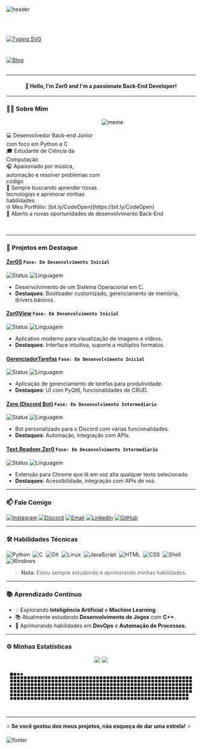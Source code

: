 ![header](https://capsule-render.vercel.app/api?type=wave&color=gradient&height=150&section=header)

<br><br>

[![Typing SVG](https://readme-typing-svg.demolab.com?font=Fira+Code&pause=1000&color=10762E&width=500&height=60&lines=Me+chamo+Matheus+Torres+ou+Zer0;Transformando+ideias+em+c%C3%B3digo;Sempre+aprendendo+e+inovando)](https://git.io/typing-svg)

#

[![Blog](https://img.shields.io/static/v1?label=Blog&message=Zer0G0ld&color=7159c1&style=for-the-badge&logo=ghost)](https://abre.ai/zer0codeopen)
<br><br>

-----

<h4 align="center"> 
	👋 Hello, I'm Zer0 and I'm a passionate Back-End Developer!
</h4>

---

### 👨‍💻 Sobre Mim
<div align="left">
	<img height="200" src="https://media.giphy.com/media/JIX9t2j0ZTN9S/giphy.gif" width="250" align="right" alt="meme"/>
	<br><br>	
	💻 Desenvolvedor Back-end Júnior com foco em Python e C <br>
	🎓 Estudante de Ciência da Computação <br>
	🎧 Apaixonado por música, automação e resolver problemas com código <br>
	🚀 Sempre buscando aprender novas tecnologias e aprimorar minhas habilidades <br>
	🌐 Meu Portfólio: [bit.ly/CodeOpen](https://bit.ly/CodeOpen) <br>
	💼 Aberto a novas oportunidades de desenvolvimento Back-End
</div>
<br><br>

---

### 🚀 Projetos em Destaque

#### [Zer0S](https://github.com/Zer0G0ld/Zer0S) `Fase: Em Desenvolvimento Inicial`
![Status](https://img.shields.io/badge/status-em%20desenvolvimento-yellow)
![Linguagem](https://img.shields.io/badge/C%20&%20Assembly-informational)
- Desenvolvimento de um Sistema Operacional em C.
- **Destaques**: Bootloader customizado, gerenciamento de memória, drivers básicos.

#### [Zer0View](https://github.com/Zer0G0ld/Zer0View) `Fase: Em Desenvolvimento Inicial`
![Status](https://img.shields.io/badge/status-em%20desenvolvimento-yellow)
![Linguagem](https://img.shields.io/badge/Python%20(PyQt6)-blue)
- Aplicativo moderno para visualização de imagens e vídeos.
- **Destaques**: Interface intuitiva, suporte a múltiplos formatos.

#### [GerenciadorTarefas](https://github.com/Zer0G0ld/GerenciadorTarefas) `Fase: Em Desenvolvimento Inicial`
![Status](https://img.shields.io/badge/status-em%20desenvolvimento-yellow)
![Linguagem](https://img.shields.io/badge/Python-blue)
- Aplicação de gerenciamento de tarefas para produtividade.
- **Destaques**: UI com PyQt6, funcionalidades de CRUD.

#### [Zero (Discord Bot)](https://github.com/Zer0G0ld/Zero) `Fase: Em Desenvolvimento Intermediario`
![Status](https://img.shields.io/badge/status-em%20desenvolvimento-yellow)
![Linguagem](https://img.shields.io/badge/Python-blue)
- Bot personalizado para o Discord com várias funcionalidades.
- **Destaques**: Automação, integração com APIs.

#### [Text.Readeer.Zer0](https://github.com/Zer0G0ld/Text.Readeer.Zer0) `Fase: Em Desenvolvimento Intermediario`
![Status](https://img.shields.io/badge/status-em%20desenvolvimento-yellow)
![Linguagem](https://img.shields.io/badge/JavaScript-yellow)
- Extensão para Chrome que lê em voz alta qualquer texto selecionado.
- **Destaques**: Acessibilidade, integração com APIs de voz.

---

### 📫 Fale Comigo

[![Instagram](https://img.shields.io/badge/-Instagram-000?style=for-the-badge&logo=instagram&logoColor=white&color=9407F7)](https://www.instagram.com/code_open/?igsh=OHVpb3h6Y3B6dWQ0)
[![Discord](https://img.shields.io/badge/-Discord-000?style=for-the-badge&logo=discord&logoColor=white&color=9407F7)](https://discord.com/channels/@me)
[![Email](https://img.shields.io/badge/-Email-000?style=for-the-badge&logo=gmail&logoColor=white&color=9407F7)](mailto:matheus321trabalho@gmail.com)
[![LinkedIn](https://img.shields.io/badge/-LinkedIn-000?style=for-the-badge&logo=linkedin&logoColor=white&color=9407F7)](https://www.linkedin.com/in/matheus-torres-5a5430253/)
[![GitHub](https://img.shields.io/badge/-GitHub-000?style=for-the-badge&logo=github&logoColor=white&color=9407F7)](https://github.com/Zer0G0ld)

---

### 🛠️ Habilidades Técnicas

![Python](https://img.shields.io/badge/-Python-05122A?style=flat&logo=python)&nbsp;
![C](https://img.shields.io/badge/-C-05122A?style=flat&logo=c)&nbsp;
![Git](https://img.shields.io/badge/-Git-05122A?style=flat&logo=git)&nbsp;
![Linux](https://img.shields.io/badge/-Linux-05122A?style=flat&logo=linux)&nbsp;
![JavaScript](https://img.shields.io/badge/-JavaScript-05122A?style=flat&logo=javascript)&nbsp;
![HTML](https://img.shields.io/badge/-HTML-05122A?style=flat&logo=html5)&nbsp;
![CSS](https://img.shields.io/badge/-CSS-05122A?style=flat&logo=css3)&nbsp;
![Shell](https://img.shields.io/badge/-Shell-05122A?style=flat&logo=gnu-bash)&nbsp;
![Windows](https://img.shields.io/badge/-Windows-05122A?style=flat&logo=windows)&nbsp;

> **Nota**: Estou sempre estudando e aprimorando minhas habilidades.

---

### 📚 Aprendizado Contínuo

- 💡 Explorando **Inteligência Artificial** e **Machine Learning**.
- 📚 Atualmente estudando **Desenvolvimento de Jogos** com **C++**.
- 🚀 Aprimorando habilidades em **DevOps** e **Automação de Processos**.

---

### ⚙️ Minhas Estatísticas

<div align="center">
  <img height="180em" src="https://github-readme-stats.vercel.app/api?username=Zer0G0ld&show_icons=true&theme=dark&include_all_commits=true&count_private=true"/>
  <img height="180em" src="https://github-readme-stats.vercel.app/api/top-langs/?username=Zer0G0ld&layout=compact&langs_count=7&theme=dark"/>
</div>

![Snake](https://raw.githubusercontent.com/ThaTiemsz/ThaTiemsz/output/snake.svg)

---

⭐ **Se você gostou dos meus projetos, não esqueça de dar uma estrela!** ⭐

![footer](https://capsule-render.vercel.app/api?type=wave&color=gradient&height=150&section=footer&text=%20%20&fontSize=20)

